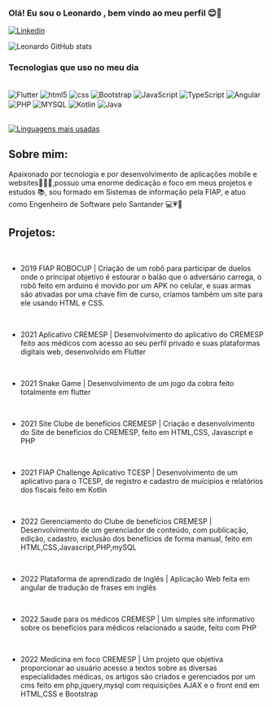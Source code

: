 ### Olá! Eu sou o Leonardo , bem vindo ao meu perfil 😊🤙

[![Linkedin](https://img.shields.io/badge/LinkedIn-0077B5?style=for-the-badge&logo=linkedin&logoColor=white)](https://www.linkedin.com/in/leonardo-rocha-651765198/)

![Leonardo GitHub stats](https://github-readme-stats.vercel.app/api?username=LeonardoDaRocha745&show_icons=true&theme=tokyonight)

### Tecnologias que uso no meu dia

<div style=""display: inline_block><br/>
<img align= "center" alt ="Flutter" src="https://img.shields.io/badge/Flutter-02569B?style=for-the-badge&logo=flutter&logoColor=white" />
<img align= "center" alt ="html5" src="https://img.shields.io/badge/HTML5-E34F26?style=for-the-badge&logo=html5&logoColor=white" />
<img align= "center" alt ="css" src="https://img.shields.io/badge/CSS3-1572B6?style=for-the-badge&logo=css3&logoColor=white" />
<img align= "center" alt ="Bootstrap" src="https://img.shields.io/badge/Bootstrap-563D7C?style=for-the-badge&logo=bootstrap&logoColor=white" />
<img align= "center" alt ="JavaScript" src="https://img.shields.io/badge/JavaScript-323330?style=for-the-badge&logo=javascript&logoColor=F7DF1E" />
 <img align= "center" alt ="TypeScript" src="https://img.shields.io/badge/jQuery-0769AD?style=for-the-badge&logo=jquery&logoColor=white" />
 <img align= "center" alt ="Angular" src="https://img.shields.io/badge/Angular-DD0031?style=for-the-badge&logo=angular&logoColor=white" />
 <img align= "center" alt ="PHP" src="https://img.shields.io/badge/PHP-777BB4?style=for-the-badge&logo=php&logoColor=white" />
 <img align= "center" alt ="MYSQL" src="https://img.shields.io/badge/MySQL-00000F?style=for-the-badge&logo=mysql&logoColor=white" />


<img align= "center" alt ="Kotlin" src="https://img.shields.io/badge/Kotlin-0095D5?&style=for-the-badge&logo=kotlin&logoColor=white" />

<img align= "center" alt ="Java" src="https://img.shields.io/badge/Java-ED8B00?style=for-the-badge&logo=java&logoColor=white" />

</div>
<br/>

[![Linguagens mais usadas](https://github-readme-stats.vercel.app/api/top-langs/?username=LeonardoDaRocha745&layout=compact)](https://github.com/LeonardoDaRocha745/github-readme-stats)




## Sobre mim:

Apaixonado por tecnologia e por desenvolvimento de aplicações mobile e websites📱🌐💕,possuo uma enorme dedicação e foco em meus projetos e estudos 📚, sou formado em Sistemas de informação pela FIAP, e atuo como Engenheiro de Software pelo Santander 💻💗🖤

## Projetos:
<br/>

- 2019 FIAP ROBOCUP | Criação de um robô para participar de duelos onde o
principal objetivo é estourar o balão que o adversário
carrega, o robô feito em arduino é movido por um APK no celular, e suas
armas são ativadas por uma chave fim de curso, criamos
também um site para ele usando HTML e CSS.

<br/>

- 2021 Aplicativo CREMESP | Desenvolvimento do aplicativo do CREMESP feito aos médicos com acesso ao seu perfil privado e suas plataformas digitais web, desenvolvido em Flutter

<br/>

- 2021 Snake Game | Desenvolvimento de um jogo da cobra feito totalmente em flutter 
<br/>

- 2021 Site Clube de benefícios CREMESP | Criação e desenvolvimento do Site de benefícios do CREMESP, feito em HTML,CSS, Javascript e PHP

<br/>

- 2021 FIAP Challenge Aplicativo TCESP | Desenvolvimento de um aplicativo para o TCESP, de registro e cadastro de muícipios e relatórios dos fiscais feito em Kotlin

<br/>

- 2022 Gerenciamento do Clube de benefícios CREMESP | Desenvolvimento de um gerenciador de conteúdo, com publicação, edição, cadastro, exclusão dos benefícios de forma manual, feito em HTML,CSS,Javascript,PHP,mySQL

<br/>

- 2022 Plataforma de aprendizado de Inglês | Aplicação Web feita em angular de tradução de frases em inglês

<br/>

- 2022 Saude para os médicos CREMESP | Um simples site informativo sobre os benefícios para médicos relacionado a saúde, feito com PHP

<br/>

- 2022 Medicina em foco CREMESP | Um projeto que objetiva proporcionar ao usuário acesso a textos sobre as diversas especialidades médicas, os artigos são criados e gerenciados por um cms feito em php,jquery,mysql com requisições AJAX e o front end em HTML,CSS e Bootstrap





